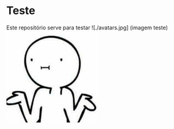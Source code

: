 # Teste
Este repositório serve para testar
![./avatars.jpg] (imagem teste)
![TIE Fighter](avatars.jpg)
